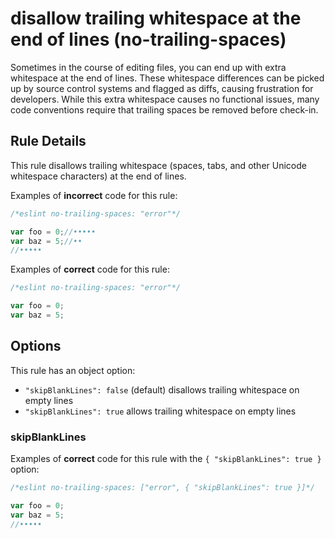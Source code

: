 # disallow trailing whitespace at the end of lines (no-trailing-spaces)

Sometimes in the course of editing files, you can end up with extra whitespace at the end of lines. These whitespace differences can be picked up by source control systems and flagged as diffs, causing frustration for developers. While this extra whitespace causes no functional issues, many code conventions require that trailing spaces be removed before check-in.

## Rule Details

This rule disallows trailing whitespace (spaces, tabs, and other Unicode whitespace characters) at the end of lines.

Examples of **incorrect** code for this rule:

```js
/*eslint no-trailing-spaces: "error"*/

var foo = 0;//•••••
var baz = 5;//••
//•••••
```

Examples of **correct** code for this rule:

```js
/*eslint no-trailing-spaces: "error"*/

var foo = 0;
var baz = 5;
```

## Options

This rule has an object option:

* `"skipBlankLines": false` (default) disallows trailing whitespace on empty lines
* `"skipBlankLines": true` allows trailing whitespace on empty lines

### skipBlankLines

Examples of **correct** code for this rule with the `{ "skipBlankLines": true }` option:

```js
/*eslint no-trailing-spaces: ["error", { "skipBlankLines": true }]*/

var foo = 0;
var baz = 5;
//•••••
```
